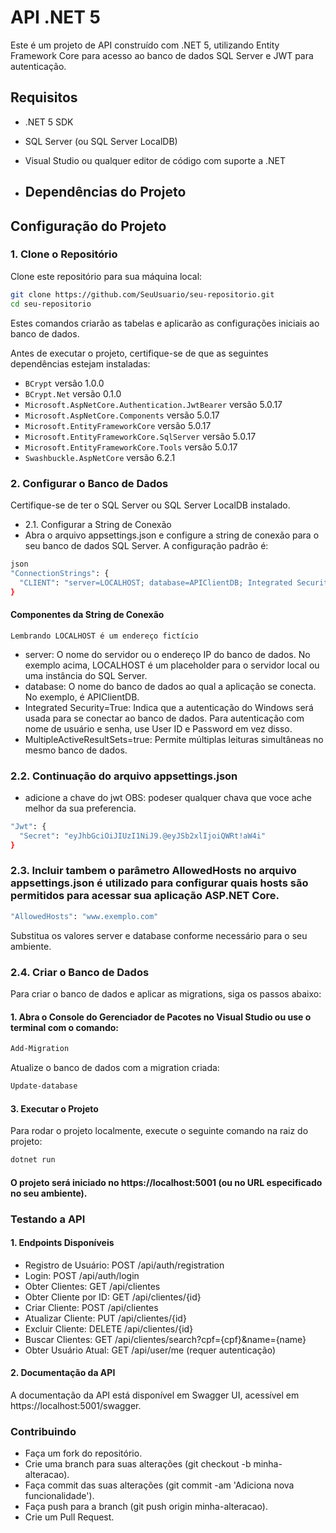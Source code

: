 # API .NET 5

Este é um projeto de API construído com .NET 5, utilizando Entity Framework Core para acesso ao banco de dados SQL Server e JWT para autenticação.

## Requisitos

- .NET 5 SDK
- SQL Server (ou SQL Server LocalDB)
- Visual Studio ou qualquer editor de código com suporte a .NET

- ## Dependências do Projeto

## Configuração do Projeto

### 1. Clone o Repositório

Clone este repositório para sua máquina local:

```bash
git clone https://github.com/SeuUsuario/seu-repositorio.git
cd seu-repositorio
```

Estes comandos criarão as tabelas e aplicarão as configurações iniciais ao banco de dados.

Antes de executar o projeto, certifique-se de que as seguintes dependências estejam instaladas:

- `BCrypt` versão 1.0.0
- `BCrypt.Net` versão 0.1.0
- `Microsoft.AspNetCore.Authentication.JwtBearer` versão 5.0.17
- `Microsoft.AspNetCore.Components` versão 5.0.17
- `Microsoft.EntityFrameworkCore` versão 5.0.17
- `Microsoft.EntityFrameworkCore.SqlServer` versão 5.0.17
- `Microsoft.EntityFrameworkCore.Tools` versão 5.0.17
- `Swashbuckle.AspNetCore` versão 6.2.1

### 2. Configurar o Banco de Dados

Certifique-se de ter o SQL Server ou SQL Server LocalDB instalado.

- 2.1. Configurar a String de Conexão
- Abra o arquivo appsettings.json e configure a string de conexão para o seu banco de dados SQL Server. A configuração padrão é:

```bash
json
"ConnectionStrings": {
  "CLIENT": "server=LOCALHOST; database=APIClientDB; Integrated Security=True; MultipleActiveResultSets=true; TrustServerCertificate=True;"
}
```
#### Componentes da String de Conexão
`Lembrando LOCALHOST é um endereço fictício`
- server: O nome do servidor ou o endereço IP do banco de dados. No exemplo acima, LOCALHOST é um placeholder para o servidor local ou uma instância do SQL Server.
- database: O nome do banco de dados ao qual a aplicação se conecta. No exemplo, é APIClientDB.
- Integrated Security=True: Indica que a autenticação do Windows será usada para se conectar ao banco de dados. Para autenticação com nome de usuário e senha, use User ID e Password em vez disso.
- MultipleActiveResultSets=true: Permite múltiplas leituras simultâneas no mesmo banco de dados.
### 2.2. Continuação do arquivo appsettings.json
- adicione a chave do jwt OBS: podeser qualquer chava que voce ache melhor da sua preferencia.

```bash
"Jwt": {
  "Secret": "eyJhbGciOiJIUzI1NiJ9.@eyJSb2xlIjoiQWRt!aW4i"
}
```

### 2.3. Incluir tambem o parâmetro AllowedHosts no arquivo appsettings.json é utilizado para configurar quais hosts são permitidos para acessar sua aplicação ASP.NET Core.

```bash
"AllowedHosts": "www.exemplo.com"
```

Substitua os valores server e database conforme necessário para o seu ambiente.

### 2.4. Criar o Banco de Dados

Para criar o banco de dados e aplicar as migrations, siga os passos abaixo:

#### 1. Abra o Console do Gerenciador de Pacotes no Visual Studio ou use o terminal com o comando:

```bash
Add-Migration
```

Atualize o banco de dados com a migration criada:

```bash
Update-database
```

#### 3. Executar o Projeto

Para rodar o projeto localmente, execute o seguinte comando na raiz do projeto:

```bash
dotnet run
```

#### O projeto será iniciado no https://localhost:5001 (ou no URL especificado no seu ambiente).

### Testando a API

#### 1. Endpoints Disponíveis

- Registro de Usuário: POST /api/auth/registration
- Login: POST /api/auth/login
- Obter Clientes: GET /api/clientes
- Obter Cliente por ID: GET /api/clientes/{id}
- Criar Cliente: POST /api/clientes
- Atualizar Cliente: PUT /api/clientes/{id}
- Excluir Cliente: DELETE /api/clientes/{id}
- Buscar Clientes: GET /api/clientes/search?cpf={cpf}&name={name}
- Obter Usuário Atual: GET /api/user/me (requer autenticação)

#### 2. Documentação da API

A documentação da API está disponível em Swagger UI, acessível em https://localhost:5001/swagger.

### Contribuindo

- Faça um fork do repositório.
- Crie uma branch para suas alterações (git checkout -b minha-alteracao).
- Faça commit das suas alterações (git commit -am 'Adiciona nova funcionalidade').
- Faça push para a branch (git push origin minha-alteracao).
- Crie um Pull Request.
